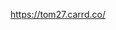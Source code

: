 https://tom27.carrd.co/

<!---
KingcOugh27/KingcOugh27 is a ✨ special ✨ repository because its `README.md` (this file) appears on your GitHub profile.
You can click the Preview link to take a look at your changes.
--->

